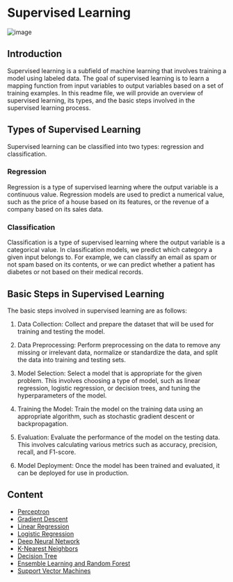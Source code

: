 # Supervised Learning

![image](https://user-images.githubusercontent.com/120424457/233553288-47bf2ef3-f440-4eb1-8b0c-2f4fec1a02cc.png)


## Introduction
Supervised learning is a subfield of machine learning that involves training a model using labeled data. The goal of supervised learning is to learn a mapping function from input variables to output variables based on a set of training examples. In this readme file, we will provide an overview of supervised learning, its types, and the basic steps involved in the supervised learning process.

## Types of Supervised Learning
Supervised learning can be classified into two types: regression and classification.

### Regression
Regression is a type of supervised learning where the output variable is a continuous value. Regression models are used to predict a numerical value, such as the price of a house based on its features, or the revenue of a company based on its sales data.

### Classification
Classification is a type of supervised learning where the output variable is a categorical value. In classification models, we predict which category a given input belongs to. For example, we can classify an email as spam or not spam based on its contents, or we can predict whether a patient has diabetes or not based on their medical records.

## Basic Steps in Supervised Learning
The basic steps involved in supervised learning are as follows:

1. Data Collection: Collect and prepare the dataset that will be used for training and testing the model.

2. Data Preprocessing: Perform preprocessing on the data to remove any missing or irrelevant data, normalize or standardize the data, and split the data into training and testing sets.

3. Model Selection: Select a model that is appropriate for the given problem. This involves choosing a type of model, such as linear regression, logistic regression, or decision trees, and tuning the hyperparameters of the model.

4. Training the Model: Train the model on the training data using an appropriate algorithm, such as stochastic gradient descent or backpropagation.

5. Evaluation: Evaluate the performance of the model on the testing data. This involves calculating various metrics such as accuracy, precision, recall, and F1-score.

6. Model Deployment: Once the model has been trained and evaluated, it can be deployed for use in production.

## Content
- [Perceptron](https://github.com/thousand-quokka/INDE577/tree/main/Supervised%20learning/Perceptron)
- [Gradient Descent](https://github.com/thousand-quokka/INDE577/tree/main/Supervised%20learning/Gradient%20Descent)
- [Linear Regression](https://github.com/thousand-quokka/INDE577/tree/main/Supervised%20learning/Linear%20Regression)
- [Logistic Regression](https://github.com/thousand-quokka/INDE577/tree/main/Supervised%20learning/Logistic%20Regression)
- [Deep Neural Network](https://github.com/thousand-quokka/INDE577/tree/main/Supervised%20learning/Deep%20Neural%20Network)
- [K-Nearest Neighbors](https://github.com/thousand-quokka/INDE577/tree/main/Supervised%20learning/K-Nearest%20Neighbors)
- [Decision Tree](https://github.com/thousand-quokka/INDE577/tree/main/Supervised%20learning/Decision%20Tree)
- [Ensemble Learning and Random Forest](https://github.com/thousand-quokka/INDE577/tree/main/Supervised%20learning/Ensemble%20Learning%20and%20Random%20Forest)
- [Support Vector Machines](https://github.com/thousand-quokka/INDE577/tree/main/Supervised%20learning/Support%20Vector%20Machines)

